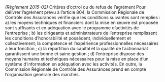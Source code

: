 _(Règlement 2015-02)_ Critères d’octroi ou du refus de l’agrément
Pour délivrer l’agrément prévu à l’article 804, la Commission Régionale de Contrôle des Assurances vérifie que les conditions suivantes sont remplies :
a) les moyens techniques et financiers dont la mise en œuvre est proposée sont suffisants et en adéquation avec le programme d’activités de l’entreprise ;
b) les dirigeants et administrateurs de l’entreprise remplissent les conditions d’honorabilité et possèdent, individuellement et collectivement, la compétence et l’expérience professionnelles nécessaires à leur fonction ;
c) la répartition du capital et la qualité de l’actionnariat garantissent une bonne et saine gestion ;
d) l’entreprise dispose des moyens humains et techniques nécessaires pour la mise en place d’un système d’information en adéquation avec les activités.
En outre, la Commission Régionale de Contrôle des Assurances prend en compte l’organisation générale des marchés.